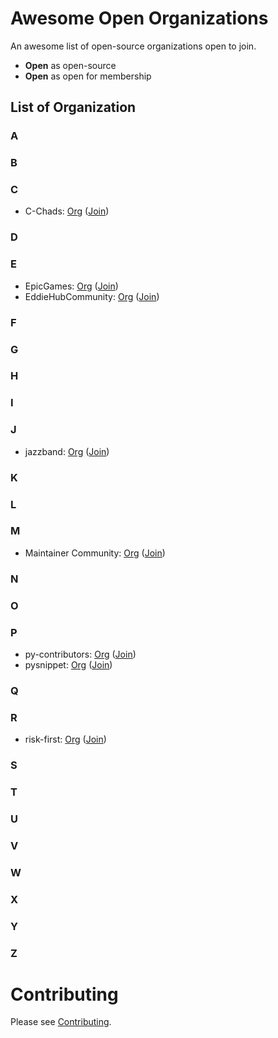 # Awesome Open Organizations

An awesome list of open-source organizations open to join.
- **Open** as open-source
- **Open** as open for membership

## List of Organization

### A
### B
### C
- C-Chads: [Org](https://github.com/C-Chads/) ([Join](https://github.com/C-Chads/C-Chads))
### D
### E
- EpicGames: [Org](https://github.com/EpicGames/) ([Join](https://www.unrealengine.com/en-US/ue-on-github))
- EddieHubCommunity: [Org](https://github.com/EddieHubCommunity/) ([Join](https://github.com/EddieHubCommunity/support))
### F
### G
### H
### I
### J
- jazzband: [Org](https://github.com/jazzband/) ([Join](https://jazzband.co/))
### K
### L
### M
- Maintainer Community: [Org](https://github.com/maintainers/) ([Join](https://maintainers.github.com))
### N
### O
### P
- py-contributors: [Org](https://github.com/Py-Contributors) ([Join](https://github.com/Py-Contributors/support))
- pysnippet: [Org](https://github.com/pysnippet/) ([Join](https://pysnippet.org/members))
### Q
### R
- risk-first: [Org](https://github.com/risk-first/) ([Join](https://github.com/risk-first/automation))
### S
### T
### U
### V
### W
### X
### Y
### Z

# Contributing
Please see [Contributing](https://github.com/diamant3/awesome-open-organizations/blob/main/CONTRIBUTING.md).
